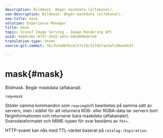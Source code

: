```yaml
---
description: Bildmask. Begär maskdata (alfakanal).
seo-description: Bildmask. Begär maskdata (alfakanal).
seo-title: mask
solution: Experience Manager
title: mask
topic: Scene7 Image Serving - Image Rendering API
uuid: 9a8dc4bc-0757-45d2-adfe-d4bd69b4efa9
translation-type: tm+mt
source-git-commit: 7bc7b3a86fbcdc57cfdc31745fae3afc06e44b15

---
```



# mask{#mask}

Bildmask. Begär maskdata (alfakanal).

`req=mask`

Stöder samma kommandon som `req=img`och bearbetas på samma sätt av servern, men i stället för att returnera RGB- eller RGBA-data tar servern bort färginformationen och returnerar bara maskdata (alfakanaler). Svarsdataformatet och MIME-typen för svar bestäms av `fmt=`.

HTTP-svaret kan nås med TTL-värdet baserat på `catalog::Expiration`.

